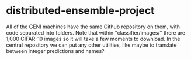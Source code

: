 # distributed-ensemble-project

All of the GENI machines have the same Github repository on them, with code separated into folders.
Note that within "classifier/images/" there are 1,000 CIFAR-10 images so it will take a few moments to download.
In the central repository we can put any other utilities, like maybe to translate between integer predictions and names?
